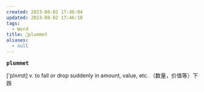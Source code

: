 ```yaml
---
created: 2023-08-02 17:46:04
updated: 2023-08-02 17:46:10
tags:
  - Word
title: 📖plummet
aliases:
  - null
---
```


<pre><strong>plummet</strong></pre>
['plʌmɪt]
v. to fall or drop suddenly in amount, value, etc. （数量，价值等）下跌
